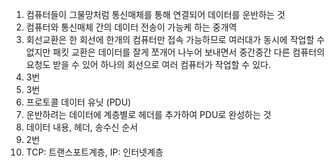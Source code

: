 1. 컴퓨터들이 그물망처럼 통신매체를 통해 연결되어 데이터를 운반하는 것
2. 컴퓨터와 통신매체 간의 데이터 전송이 가능케 하는 중개역
3. 회선교환은 한 회선에 한개의 컴퓨터만 접속 가능하므로 여러대가 동시에 작업할 수 없지만 패킷 교환은 데이터를 잘게 쪼개어 나누어 보내면서 중간중간 다른 컴퓨터의 요청도 받을 수 있어 하나의 회선으로 여러 컴퓨터가 작업할 수 있다.
4. 3번
5. 3번
6. 프로토콜 데이터 유닛 (PDU)
7. 운반하려는 데이터에 계층별로 헤더를 추가하여 PDU로 완성하는 것
8. 데이터 내용, 헤더, 송수신 순서
9. 2번
10. TCP: 트랜스포트계층, IP: 인터넷계층